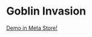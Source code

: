 # Goblin Invasion 
[Demo in Meta Store!](https://www.meta.com/experiences/goblin-invasion/6355186887870473/)
